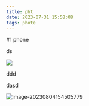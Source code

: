 ```yaml
---
title: pht
date: 2023-07-31 15:58:08
tags: phote
---
```


#1 phone



ds

![](part.jpg)

ddd



dasd

![image-20230804154505779](image.png)
